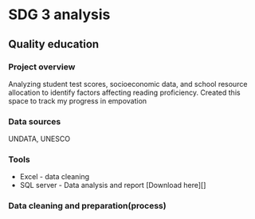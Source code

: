 # SDG 3 analysis
## Quality education
### Project overview
Analyzing student test scores, socioeconomic data, and school resource allocation to identify factors affecting reading proficiency. Created this space to track my progress in empovation 
### Data sources
UNDATA, UNESCO
### Tools
- Excel - data cleaning
- SQL server - Data analysis and report [Download here][]
### Data cleaning and preparation(process)
